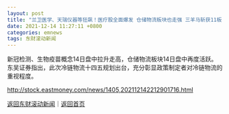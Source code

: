 ```yaml
---
layout: post
title: "兰卫医学、天瑞仪器等狂飙！医疗股全面爆发 仓储物流板块也走强 三羊马斩获11板！"
date: 2021-12-14 11:27:11 +0800
categories: emnews
tags: 东财滚动新闻
---
```


新冠检测、生物疫苗概念14日盘中拉升走高，仓储物流板块14日盘中再度活跃。东吴证券指出，此次冷链物流十四五规划出台，充分彰显政策制定者对冷链物流的重视程度。

<http://stock.eastmoney.com/news/1405,202112142212901716.html>

[返回东财滚动新闻](//finews.withounder.com/emnews/)｜[返回首页](//finews.withounder.com/)